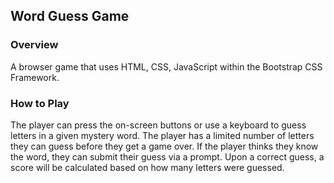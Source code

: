 ## Word Guess Game

### Overview

A browser game that uses HTML, CSS, JavaScript within the Bootstrap CSS Framework.

### How to Play

The player can press the on-screen buttons or use a keyboard to guess letters in a given mystery word.  The player has a limited number of letters they can guess before they get a game over.  If the player thinks they know the word, they can submit their guess via a prompt.  Upon a correct guess, a score will be calculated based on how many letters were guessed.   
